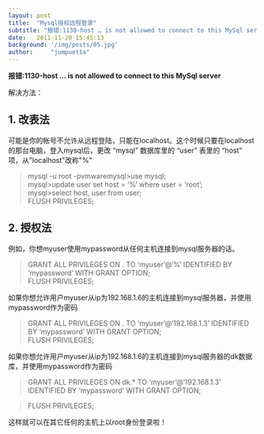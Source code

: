 ```yaml
---
layout: post
title:  "Mysql授权远程登录"
subtitle: "报错:1130-host … is not allowed to connect to this MySql server"
date:   2011-11-20 15:45:13
background: '/img/posts/05.jpg'
author:     "jumpuetta"
---
```





**报错:1130-host … is not allowed to connect to this MySql server**

解决方法：

## 1. 改表法 ##

可能是你的帐号不允许从远程登陆，只能在localhost。这个时候只要在localhost的那台电脑，登入mysql后，更改 “mysql” 数据库里的 “user” 表里的 “host” 项，从"localhost"改称"%"

> mysql -u root -pvmwaremysql>use mysql;    
> mysql>update user set host = ‘%’ where user = ‘root’;   
> mysql>select host, user from user;   
> FLUSH PRIVILEGES;

## 2. 授权法 ##

例如，你想myuser使用mypassword从任何主机连接到mysql服务器的话。

>GRANT ALL PRIVILEGES ON . TO ‘myuser’@‘%’ IDENTIFIED BY ‘mypassword’ WITH GRANT OPTION;   
>FLUSH PRIVILEGES;

如果你想允许用户myuser从ip为192.168.1.6的主机连接到mysql服务器，并使用mypassword作为密码

>GRANT ALL PRIVILEGES ON . TO ‘myuser’@‘192.168.1.3’ IDENTIFIED BY ‘mypassword’ WITH GRANT OPTION;   
>FLUSH PRIVILEGES;

如果你想允许用户myuser从ip为192.168.1.6的主机连接到mysql服务器的dk数据库，并使用mypassword作为密码



> GRANT ALL PRIVILEGES ON dk.* TO ‘myuser’@‘192.168.1.3’ IDENTIFIED BY ‘mypassword’ WITH GRANT 
OPTION;   


> FLUSH PRIVILEGES;

这样就可以在其它任何的主机上以root身份登录啦！